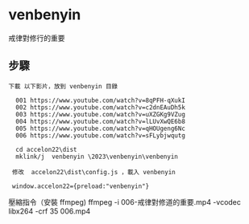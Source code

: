 # venbenyin
戒律對修行的重要

## 步驟

    下載 以下影片，放到 venbenyin 目錄
    
      001 https://www.youtube.com/watch?v=8qPFH-qXukI
      002 https://www.youtube.com/watch?v=c2dnEAuDh5k
      003 https://www.youtube.com/watch?v=uXZGKg9VZug
      004 https://www.youtube.com/watch?v=lLUvXwQE6b8
      005 https://www.youtube.com/watch?v=qHOUgeng6Nc
      006 https://www.youtube.com/watch?v=sFLybjwqutg
    
      cd accelon22\dist
      mklink/j  venbenyin \2023\venbenyin\venbenyin 

     修改  accelon22\dist\config.js ，載入 venbenyin
     
     window.accelon22={preload:"venbenyin"} 


    
    
   壓縮指令（安裝 ffmpeg) 
    ffmpeg -i 006-戒律對修道的重要.mp4 -vcodec libx264 -crf 35 006.mp4